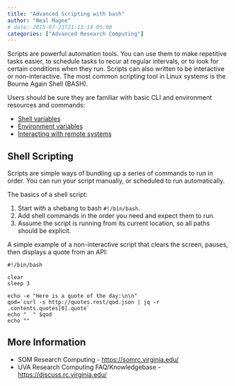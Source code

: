 ```yaml
---
title: "Advanced Scripting with bash"
author: "Neal Magee"
# date: 2015-07-23T21:13:14-05:00
categories: ["Advanced Research Computing"]
---
```


<p class="lead">Scripts are powerful automation tools. You can use them to make repetitive tasks easier, to schedule tasks
to recur at regular intervals, or to look for certain conditions when they run. Scripts can also written to be interactive
or non-interactive. The most common scripting tool in Linux systems is the Bourne Again Shell (BASH).
</p>

Users should be sure they are familiar with basic CLI and environment resources and commands:

* [Shell variables](https://workshops.somrc.virginia.edu/lesson/command-line/#shell-variables)
* [Environment variables](https://workshops.somrc.virginia.edu/lesson/command-line/#environment-variables)
* [Interacting with remote systems](https://workshops.somrc.virginia.edu/lesson/command-line/#interact-with-other-systems)


## Shell Scripting

Scripts are simple ways of bundling up a series of commands to run in order. You can run your script manually, or scheduled to run automatically.

The basics of a shell script:

1. Start with a shebang to bash `#!/bin/bash`.
2. Add shell commands in the order you need and expect them to run.
3. Assume the script is running from its current location, so all paths should be explicit.

A simple example of a non-interactive script that clears the screen, pauses, then displays a quote from an API:

    #!/bin/bash

    clear
    sleep 3

    echo -e "Here is a quote of the day:\n\n"
    qod=`curl -s http://quotes.rest/qod.json | jq -r .contents.quotes[0].quote`
    echo "  " $qod
    echo ""

## More Information

* SOM Research Computing - https://somrc.virginia.edu/
* UVA Research Computing FAQ/Knowledgebase - https://discuss.rc.virginia.edu/
